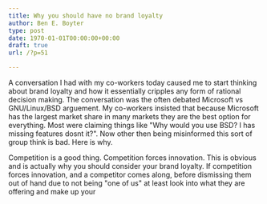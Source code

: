 ```yaml
---
title: Why you should have no brand loyalty
author: Ben E. Boyter
type: post
date: 1970-01-01T00:00:00+00:00
draft: true
url: /?p=51

---
```

A conversation I had with my co-workers today caused me to start thinking about brand loyalty and how it essentially cripples any form of rational decision making. The conversation was the often debated Microsoft vs GNU/Linux/BSD arguement. My co-workers insisted that because Microsoft has the largest market share in many markets they are the best option for everything. Most were claiming things like "Why would you use BSD? I has missing features dosnt it?". Now other then being misinformed this sort of group think is bad. Here is why.

Competition is a good thing. Competition forces innovation. This is obvious and is actually why you should consider your brand loyalty. If competition forces innovation, and a competitor comes along, before dismissing them out of hand due to not being "one of us" at least look into what they are offering and make up your